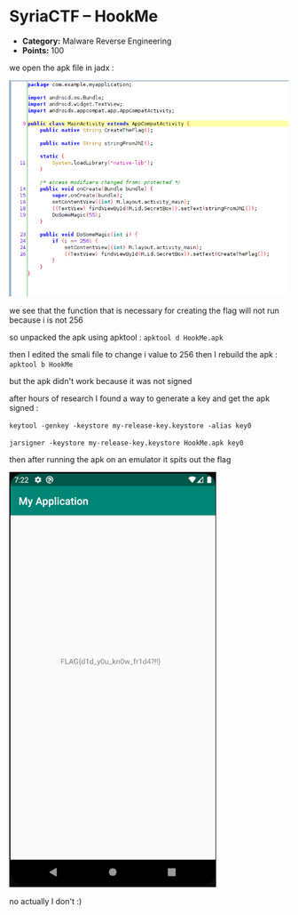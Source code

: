 # SyriaCTF – HookMe

* **Category:** Malware Reverse Engineering
* **Points:** 100

we open the apk file in jadx :

![scree](screenshot1.png)

we see that the function that is necessary for creating the flag will not run because i is not 256

so unpacked the apk using apktool : `apktool d HookMe.apk`

then I edited the smali file to change i value to 256 then I rebuild the apk : `apktool b HookMe`

but the apk didn't work because it was not signed

after hours of research I found a way to generate a key and get the apk signed :

`keytool -genkey -keystore my-release-key.keystore -alias key0`

`jarsigner -keystore my-release-key.keystore HookMe.apk key0`

then after running the apk on an emulator it spits out the flag

![scree](screenshot2.png)

no actually I don't :)